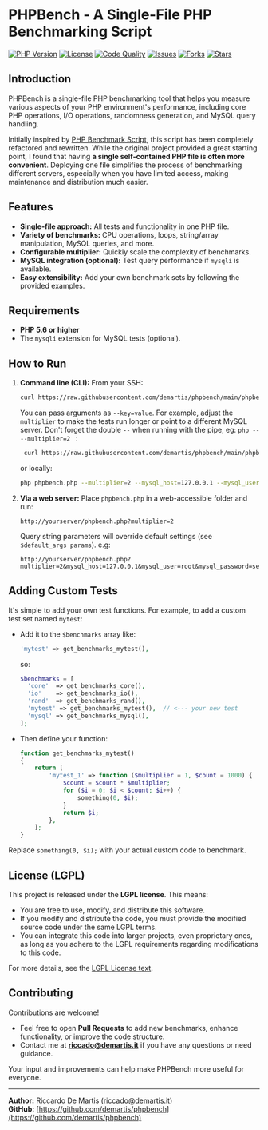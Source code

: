 # PHPBench - A Single-File PHP Benchmarking Script

[![PHP Version](https://img.shields.io/badge/PHP-%5E5.6-blue.svg)](https://www.php.net/)
[![License](https://img.shields.io/badge/license-LGPL-green.svg)](https://opensource.org/licenses/LGPL-3.0)
[![Code Quality](https://img.shields.io/scrutinizer/g/demartis/phpbench/main.svg)](https://scrutinizer-ci.com/g/demartis/phpbench/)
[![Issues](https://img.shields.io/github/issues/demartis/phpbench.svg)](https://github.com/demartis/phpbench/issues)
[![Forks](https://img.shields.io/github/forks/demartis/phpbench.svg)](https://github.com/demartis/phpbench/network/members)
[![Stars](https://img.shields.io/github/stars/demartis/phpbench.svg?style=social)](https://github.com/demartis/phpbench/stargazers)

## Introduction

PHPBench is a single-file PHP benchmarking tool that helps you measure various aspects of your PHP environment's performance, including core PHP operations, I/O operations, randomness generation, and MySQL query handling.

Initially inspired by [PHP Benchmark Script](https://github.com/sergix44/php-benchmark-script), this script has been completely refactored and rewritten.
While the original project provided a great starting point, I found that having **a single self-contained PHP file is often more convenient**. Deploying one file simplifies the process of benchmarking different servers, especially when you have limited access, making maintenance and distribution much easier.

## Features

- **Single-file approach:** All tests and functionality in one PHP file.
- **Variety of benchmarks:** CPU operations, loops, string/array manipulation, MySQL queries, and more.
- **Configurable multiplier:** Quickly scale the complexity of benchmarks.
- **MySQL integration (optional):** Test query performance if `mysqli` is available.
- **Easy extensibility:** Add your own benchmark sets by following the provided examples.

## Requirements

- **PHP 5.6 or higher**  
- The `mysqli` extension for MySQL tests (optional).

## How to Run

1. **Command line (CLI):**
   From your SSH:
   ```bash
   curl https://raw.githubusercontent.com/demartis/phpbench/main/phpbench.php | php
   ```
   You can pass arguments as `--key=value`. For example, adjust the `multiplier` to make the tests run longer or point to a different MySQL server.
   Don't forget the double `--` when running with the pipe, eg: `php -- --multiplier=2 ` :
   ```bash
    curl https://raw.githubusercontent.com/demartis/phpbench/main/phpbench.php | php -- --multiplier=2 
   ``` 

   or locally:
   ```bash
   php phpbench.php --multiplier=2 --mysql_host=127.0.0.1 --mysql_user=root --mysql_password=secret
   ```

3. **Via a web server:**
   Place `phpbench.php` in a web-accessible folder and run:
   ```text
   http://yourserver/phpbench.php?multiplier=2
   ```
   
   Query string parameters will override default settings (see `$default_args params`).
   e.g:
   ```text
   http://yourserver/phpbench.php?multiplier=2&mysql_host=127.0.0.1&mysql_user=root&mysql_password=secret
   ```

## Adding Custom Tests

It's simple to add your own test functions. For example, to add a custom test set named `mytest`:

- Add it to the `$benchmarks` array like:
  ```php
  'mytest' => get_benchmarks_mytest(),
  ```
  so:
  ```php
  $benchmarks = [
    'core'  => get_benchmarks_core(),
    'io'    => get_benchmarks_io(),
    'rand'  => get_benchmarks_rand(),
    'mytest' => get_benchmarks_mytest(),  // <--- your new test
    'mysql' => get_benchmarks_mysql(),
  ];
  ```



- Then define your function:

  ```php
  function get_benchmarks_mytest()
  {
      return [
          'mytest_1' => function ($multiplier = 1, $count = 1000) {
              $count = $count * $multiplier;
              for ($i = 0; $i < $count; $i++) {
                  something(0, $i);
              }
              return $i;
          },
      ];
  }
  ```

Replace `something(0, $i);` with your actual custom code to benchmark.

## License (LGPL)

This project is released under the **LGPL license**. This means:
- You are free to use, modify, and distribute this software.
- If you modify and distribute the code, you must provide the modified source code under the same LGPL terms.
- You can integrate this code into larger projects, even proprietary ones, as long as you adhere to the LGPL requirements regarding modifications to this code.

For more details, see the [LGPL License text](https://www.gnu.org/licenses/lgpl-3.0.html).

## Contributing

Contributions are welcome!  
- Feel free to open **Pull Requests** to add new benchmarks, enhance functionality, or improve the code structure.
- Contact me at **riccado@demartis.it** if you have any questions or need guidance.

Your input and improvements can help make PHPBench more useful for everyone.

----------------------------------------------------------------------------------------

**Author:** Riccardo De Martis (<riccado@demartis.it>)  
**GitHub:** [https://github.com/demartis/phpbench](https://github.com/demartis/phpbench)
